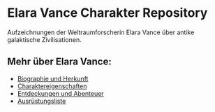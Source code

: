 # Elara Vance Charakter Repository

Aufzeichnungen der Weltraumforscherin Elara Vance über antike galaktische Zivilisationen.

## Mehr über Elara Vance:
* [Biographie und Herkunft](biografie.md)
* [Charaktereigenschaften](eigenschaften.txt)
* [Entdeckungen und Abenteuer](abenteuer.md)
* [Ausrüstungsliste](extras/ausruestung.txt)